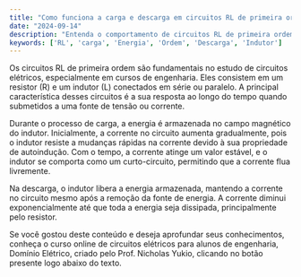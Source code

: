 ```yaml
---
title: "Como funciona a carga e descarga em circuitos RL de primeira ordem?"
date: "2024-09-14"
description: "Entenda o comportamento de circuitos RL de primeira ordem durante os processos de carga e descarga de energia."
keywords: ['RL', 'carga', 'Energia', 'Ordem', 'Descarga', 'Indutor']
---
```


Os circuitos RL de primeira ordem são fundamentais no estudo de circuitos elétricos, especialmente em cursos de engenharia. Eles consistem em um resistor (R) e um indutor (L) conectados em série ou paralelo. A principal característica desses circuitos é a sua resposta ao longo do tempo quando submetidos a uma fonte de tensão ou corrente.

Durante o processo de carga, a energia é armazenada no campo magnético do indutor. Inicialmente, a corrente no circuito aumenta gradualmente, pois o indutor resiste a mudanças rápidas na corrente devido à sua propriedade de autoindução. Com o tempo, a corrente atinge um valor estável, e o indutor se comporta como um curto-circuito, permitindo que a corrente flua livremente.

Na descarga, o indutor libera a energia armazenada, mantendo a corrente no circuito mesmo após a remoção da fonte de energia. A corrente diminui exponencialmente até que toda a energia seja dissipada, principalmente pelo resistor.

Se você gostou deste conteúdo e deseja aprofundar seus conhecimentos, conheça o curso online de circuitos elétricos para alunos de engenharia, Domínio Elétrico, criado pelo Prof. Nicholas Yukio, clicando no botão presente logo abaixo do texto.